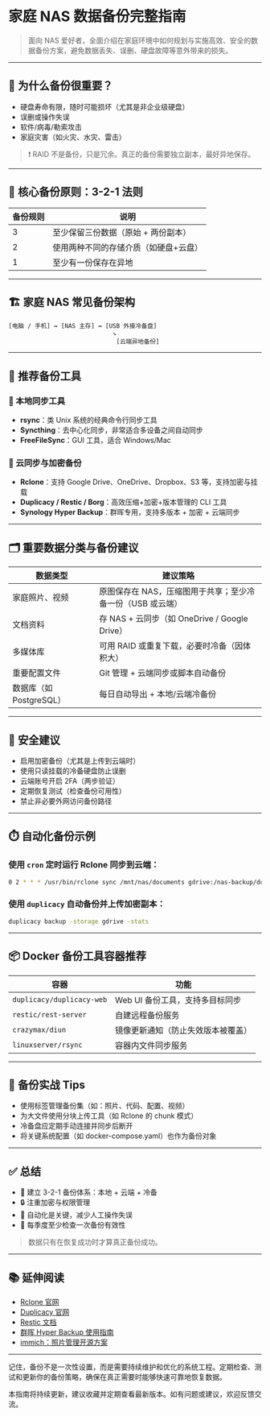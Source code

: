 # 家庭 NAS 数据备份完整指南

> 面向 NAS 爱好者，全面介绍在家庭环境中如何规划与实施高效、安全的数据备份方案，避免数据丢失、误删、硬盘故障等意外带来的损失。

---

## 📌 为什么备份很重要？

* 硬盘寿命有限，随时可能损坏（尤其是非企业级硬盘）
* 误删或操作失误
* 软件/病毒/勒索攻击
* 家庭灾害（如火灾、水灾、雷击）

> ❗ RAID 不是备份，只是冗余。真正的备份需要独立副本，最好异地保存。

---

## 🧠 核心备份原则：3-2-1 法则

| 备份规则 | 说明                  |
| ---- | ------------------- |
| 3    | 至少保留三份数据（原始 + 两份副本） |
| 2    | 使用两种不同的存储介质（如硬盘+云盘） |
| 1    | 至少有一份保存在异地          |

---

## 🏗️ 家庭 NAS 常见备份架构

```
[电脑 / 手机] ↔ [NAS 主存] ↔ [USB 外接冷备盘]
                             ↘
                              [云端异地备份]
```

---

## 🔧 推荐备份工具

### 🔹 本地同步工具

* **rsync**：类 Unix 系统的经典命令行同步工具
* **Syncthing**：去中心化同步，非常适合多设备之间自动同步
* **FreeFileSync**：GUI 工具，适合 Windows/Mac

### 🔹 云同步与加密备份

* **Rclone**：支持 Google Drive、OneDrive、Dropbox、S3 等，支持加密与挂载
* **Duplicacy / Restic / Borg**：高效压缩+加密+版本管理的 CLI 工具
* **Synology Hyper Backup**：群晖专用，支持多版本 + 加密 + 云端同步

---

## 🗂️ 重要数据分类与备份建议

| 数据类型              | 建议策略                                   |
| ----------------- | -------------------------------------- |
| 家庭照片、视频           | 原图保存在 NAS，压缩图用于共享；至少冷备一份（USB 或云端）      |
| 文档资料              | 存 NAS + 云同步（如 OneDrive / Google Drive） |
| 多媒体库              | 可用 RAID 或重复下载，必要时冷备（因体积大）              |
| 重要配置文件            | Git 管理 + 云端同步或脚本自动备份                   |
| 数据库（如 PostgreSQL） | 每日自动导出 + 本地/云端冷备份                      |

---

## 🔐 安全建议

* 启用加密备份（尤其是上传到云端时）
* 使用只读挂载的冷备硬盘防止误删
* 云端账号开启 2FA（两步验证）
* 定期恢复测试（检查备份可用性）
* 禁止非必要外网访问备份路径

---

## ⏱️ 自动化备份示例

### 使用 `cron` 定时运行 Rclone 同步到云端：

```bash
0 2 * * * /usr/bin/rclone sync /mnt/nas/documents gdrive:/nas-backup/documents --log-file=/var/log/rclone.log
```

### 使用 `duplicacy` 自动备份并上传加密副本：

```bash
duplicacy backup -storage gdrive -stats
```

---

## 📦 Docker 备份工具容器推荐

| 容器                        | 功能                  |
| ------------------------- | ------------------- |
| `duplicacy/duplicacy-web` | Web UI 备份工具，支持多目标同步 |
| `restic/rest-server`      | 自建远程备份服务            |
| `crazymax/diun`           | 镜像更新通知（防止失效版本被覆盖）   |
| `linuxserver/rsync`       | 容器内文件同步服务           |

---

## 🧩 备份实战 Tips

* 使用标签管理备份集（如：照片、代码、配置、视频）
* 为大文件使用分块上传工具（如 Rclone 的 chunk 模式）
* 冷备盘应定期手动连接并同步后断开
* 将关键系统配置（如 docker-compose.yaml）也作为备份对象

---

## ✅ 总结

* 🧠 建立 3-2-1 备份体系：本地 + 云端 + 冷备
* 🔒 注重加密与权限管理
* 🔁 自动化是关键，减少人工操作失误
* 📅 每季度至少检查一次备份有效性

> 数据只有在恢复成功时才算真正备份成功。

---

## 📚 延伸阅读

* [Rclone 官网](https://rclone.org/)
* [Duplicacy 官网](https://duplicacy.com/)
* [Restic 文档](https://restic.readthedocs.io/)
* [群晖 Hyper Backup 使用指南](https://kb.synology.cn/zh-cn/DSM/help/DSM/Backup/backup_hyperbackup)
* [immich：照片管理开源方案](https://github.com/immich-app/immich)

---

记住，备份不是一次性设置，而是需要持续维护和优化的系统工程。定期检查、测试和更新你的备份策略，确保在真正需要时能够快速可靠地恢复数据。

本指南将持续更新，建议收藏并定期查看最新版本。如有问题或建议，欢迎反馈交流。
